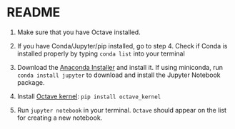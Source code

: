 # README

1.  Make sure that you have Octave installed.

2.  If you have Conda/Jupyter/pip installed, go to step 4. Check if Conda is
    installed properly by typing `conda list` into your terminal

3.  Download the
    [Anaconda Installer](https://www.anaconda.com/products/individual) and
    install it. If using miniconda, run `conda install jupyter` to download and
    install the Jupyter Notebook package.

4.  Install [Octave kernel](https://pypi.org/project/octave-kernel/): 
    `pip install octave_kernel`

5.  Run `jupyter notebook` in your terminal. `Octave` should appear on the list
    for creating a new notebook.
